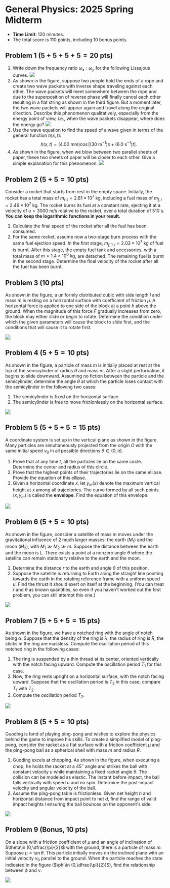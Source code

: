 # General Physics: 2025 Spring Midterm

- **Time Limit**: $120$ minutes.
- The total score is $110$ points, including $10$ bonus points.

## Problem 1 ($5+5+5+5=20$ pts)

1. Write down the frequency ratio $\omega_x:\omega_y$ for the following Lissajous curves.
    ![](../Images/General_Physics/2025_spring_midterm/p1.png)
2. As shown in the figure, suppose two people hold the ends of a rope and create two wave packets with inverse shape traveling against each other. The wave packets will meet somewhere between the rope and due to the superposition of reverse phase will finally cancel each other resulting in a flat string as shown in the third figure. But a moment later, the two wave packets will appear again and travel along the original direction. Describe this phenomenon qualitatively, especially from the energy point of view, i.e., when the wave packets disappear, where does the energy go?
    ![](../Images/General_Physics/2025_spring_midterm/p1b.png)
3. Use the wave equation to find the speed of a wave given in terms of the general function $h(x,t)$:
    $$h(x,t)=(4.00\text{ mm})\cos[(30\text{ m}^{-1})x+(6.0\text{ s}^{-1})t].$$
4. As shown in the figure, when we blow between two parallel sheets of paper, these two sheets of paper will be closer to each other. Give a simple explanation for this phenomenon.
    ![](../Images/General_Physics/2025_spring_midterm/p1d.png)

## Problem 2 ($5+5=10$ pts)

Consider a rocket that starts from rest in the empty space. Initially, the rocket has a total mass of $m_{r,i}=2.81\times 10^7\text{ kg}$, including a fuel mass of $m_{f,i}=2.46\times 10^7\text{ kg}$. The rocket burns its fuel at a constant rate, ejecting it at a velocity of $u=3000\text{ m/s}$ relative to the rocket, over a total duration of $510\text{ s}$. **You can keep the logarithmic functions in your result.**

1. Calculate the final speed of the rocket after all the fuel has been consumed.
2. For the same rocket, assume now a two-stage burn process with the same fuel ejection speed. In the first stage, $m_{f,1,i}=2.03\times 10^7\text{ kg}$ of fuel is burnt. After this stage, the empty fuel tank and accessories, with a total mass of $m=1.4\times 10^6\text{ kg}$, are detached. The remaining fuel is burnt in the second stage. Determine the final velocity of the rocket after all the fuel has been burnt.

## Problem 3 ($10$ pts)

As shown in the figure, a uniformly distributed cubic with side length $l$ and mass $m$ is resting on a horizontal surface with coefficient of friction $\mu$. A horizontal force is applied to one side of the block at a point $h$ above the ground. When the magnitude of this force $F$ gradually increases from zero, the block may either slide or begin to rotate. Determine the condition under which the given parameters will cause the block to slide first, and the conditions that will cause it to rotate first.

![](../Images/General_Physics/2025_spring_midterm/p3.jpg)

## Problem 4 ($5+5=10$ pts)

As shown in the figure, a particle of mass $m$ is initially placed at rest at the top of the semicylinder of radius $R$ and mass $m$. After a slight perturbation, it begins to slide downward. Assuming no fiction between the particle and the semicylinder, determine the angle $\theta$ at which the particle loses contact with the semicylinder in the following two cases:
1.  The semicylinder is fixed on the horizontal surface.
2. The semicylinder is free to move frictionlessly on the horizontal surface.

![](../Images/General_Physics/2025_spring_midterm/p4.jpg)

## Problem 5 ($5+5+5=15$ pts)

A coordinate system is set up in the vertical plane as shown in the figure. Many particles are simultaneously projected from the origin $O$ with the same initial speed $v_0$ in all possible directions $\theta\in (0,\pi)$.
1. Prove that at any time $t$, all the particles lie on the same circle. Determine the center and radius of this circle.
2. Prove that the highest points of their trajectories lie on the same ellipse. Provide the equation of this ellipse.
3. Given a horizontal coordinate $x$, let $y_m(x)$ denote the maximum vertical height at $x$ among all trajectories. The curve formed by all such points $(x,y_m)$ is called the **envelope**. Find the equation of this envelope.

![](../Images/General_Physics/2025_spring_midterm/p5.jpg)

## Problem 6 ($5+5=10$ pts)

As shown in the figure, consider a satellite of mass $m$ moves under the gravitational influence of $2$ much larger masses: the earth ($M_1$) and the moon ($M_2$), with $M_1\gg M_2\gg m$. Suppose the distance between the earth and the moon is $L$. There exists a point at a nonzero angle $\theta$ where the satellite can remain stationary relative to the earth and the moon.

1. Determine the distance $r$ to the earth and angle $\theta$ of this position.
2. Suppose the satellite is returning to Earth along the straight line pointing towards the earth in the rotating reference frame with a uniform speed $u$. Find the thrust it should exert on itself at the beginning. (You can treat $r$ and $\theta$ as known quantities, so even if you haven't worked out the first problem, you can still attempt this one.)

![](../Images/General_Physics/2025_spring_midterm/p6.jpg)

## Problem 7 ($5+5+5=15$ pts)

As shown in the figure, we have a notched ring with the angle of noteh being $\alpha$. Suppose that the density of the ring is $\lambda$, the radius of ring is $R$, the sticks in the ring are massless. Compute the oscillation period of this notched ring in the following cases:
1. The ring is suspended by a thin thread at its center, oriented vertically with the notch facing upward. Compute the oscillation period $T_1$ for this case.
2. Now, the ring rests upright on a horizontal surface, with the notch facing upward. Suppose that the oscillation period is $T_2$ in this case, compare $T_1$ with $T_2$.
3. Compute the oscillation period $T_2$.

![](../Images/General_Physics/2025_spring_midterm/p7.jpg)

## Problem 8 ($5+5=10$ pts)

Guoding is fond of playing ping-pong and wishes to explore the physics behind the game to improve his skills. To create a simplified model of ping-pong, consider the racket as a flat surface with a friction coefficient $\mu$ and the ping-pong ball as a spherical shell with mass $m$ and radius $R$.

1. Guoding excels at chopping. As shown in the figure, when executing a chop, he holds the racket at a $45^\circ$ angle and strikes the ball with constant velocity $u$ while maintaining a fixed racket angle $\theta$. The collision can be modeled as elastic. The instant before impact, the ball falls vertically with speed $u$ and no spin. Determine the post-impact velocity and angular velocity of the ball.
2. Assume the ping-pong table is frictionless. Given net height $h$ and horizontal distance from impact point to net $d$, find the range of valid impact heights $l$ ensuring the ball bounces on the opponent's side.

![](../Images/General_Physics/2025_spring_midterm/p8.jpg)

## Problem 9 (Bonus, $10$ pts)

On a slope with a friction coefficient of $\mu$ and an angle of inclination of $\theta\in (0,\dfrac{\pi}{2})$ with the ground, there is a particle of mass $m$. Suppose $\mu=\tan \theta$. This particle initially moves on the inclined plane with an initial velocity $v_0$ parallel to the ground. When the particle reaches the state indicated in the figure ($\phi\in (0,\dfrac{\pi}{2})$), find the relationship between $\phi$ and $v$.

![](../Images/General_Physics/2025_spring_midterm/p9.jpg)